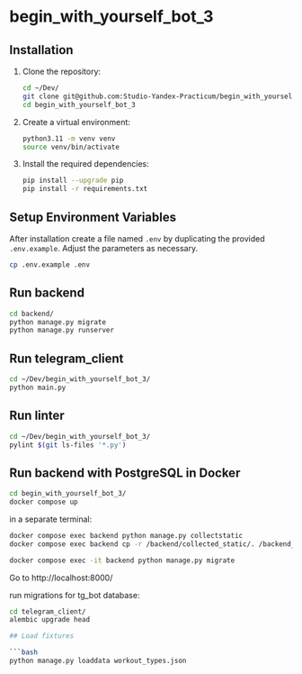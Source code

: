 # begin_with_yourself_bot_3

## Installation

1. Clone the repository:
   ```bash
   cd ~/Dev/
   git clone git@github.com:Studio-Yandex-Practicum/begin_with_yourself_bot_3.git
   cd begin_with_yourself_bot_3
   ```
2. Create a virtual environment:
   ```bash
   python3.11 -m venv venv
   source venv/bin/activate
   ```
3. Install the required dependencies:
   ```bash
   pip install --upgrade pip
   pip install -r requirements.txt
   ```

## Setup Environment Variables

After installation create a file named `.env` by duplicating the provided `.env.example`. Adjust the parameters as necessary.
```bash
cp .env.example .env
```

## Run backend

```bash
cd backend/
python manage.py migrate
python manage.py runserver
```

## Run telegram_client

```bash
cd ~/Dev/begin_with_yourself_bot_3/
python main.py
```

## Run linter

```bash
cd ~/Dev/begin_with_yourself_bot_3/
pylint $(git ls-files '*.py')
```

## Run backend with PostgreSQL in Docker

```bash
cd begin_with_yourself_bot_3/
docker compose up
```
in a separate terminal:
```bash
docker compose exec backend python manage.py collectstatic
docker compose exec backend cp -r /backend/collected_static/. /backend_static/static/
```
```bash
docker compose exec -it backend python manage.py migrate
```
Go to http://localhost:8000/

run migrations for tg_bot database:
```bash
cd telegram_client/
alembic upgrade head

## Load fixtures

```bash
python manage.py loaddata workout_types.json
```